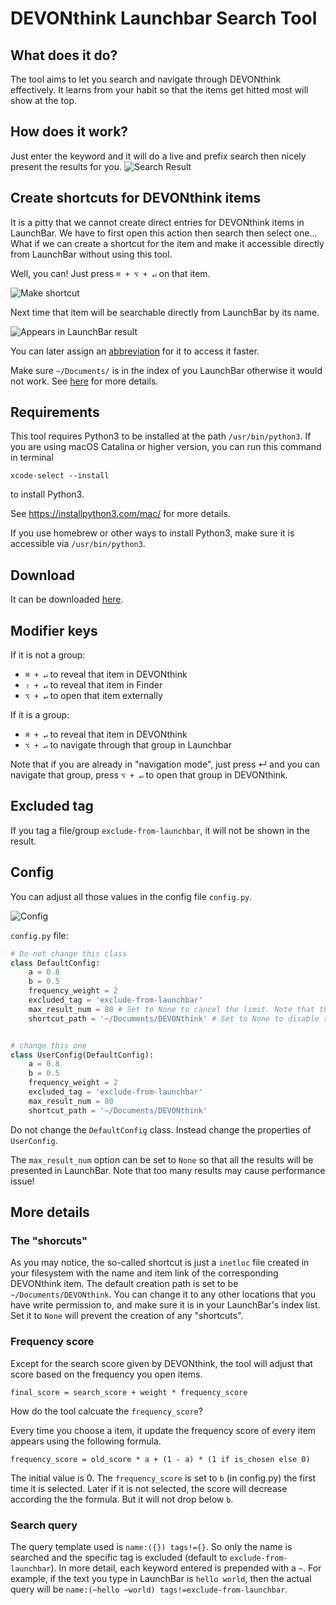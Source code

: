 # DEVONthink Launchbar Search Tool

## What does it do?

The tool aims to let you search and navigate through DEVONthink effectively. It learns from your habit so that the items get hitted most will show at the top.

## How does it work?

Just enter the keyword and it will do a live and prefix search then nicely present the results for you.
![Search Result](screenshots/search-result.png)

## Create shortcuts for DEVONthink items

It is a pitty that we cannot create direct entries for DEVONthink items in LaunchBar. We have to first open this action then search then select one... What if we can create a shortcut for the item and make it accessible directly from LaunchBar without using this tool.

Well, you can! Just press `⌘ + ⌥ + ↵` on that item.

![Make shortcut](screenshots/make-shortcut.png)

Next time that item will be searchable directly from LaunchBar by its name.

![Appears in LaunchBar result](screenshots/inetloc-shortcut.png)

You can later assign an [abbreviation](https://www.obdev.at/resources/launchbar/help/AbbreviationSearch.html) for it to access it faster.

Make sure `~/Documents/` is in the index of you LaunchBar otherwise it would not work. See [here](https://github.com/thekoc/devonthink-search-launchbar#the-shorcuts) for more details.

## Requirements

This tool requires Python3 to be installed at the path `/usr/bin/python3`.
If you are using macOS Catalina or higher version, you can run this command in terminal

```shell
xcode-select --install
```

to install Python3.

See <https://installpython3.com/mac/> for more details.

If you use homebrew or other ways to install Python3, make sure it is accessible via `/usr/bin/python3`.

## Download

It can be downloaded [here](https://github.com/thekoc/devonthink-search-launchbar/releases).

## Modifier keys

If it is not a group:

- `⌘ + ↵` to reveal that item in DEVONthink
- `⇧ + ↵` to reveal that item in Finder
- `⌥ + ↵` to open that item externally

If it is a group:

- `⌘ + ↵` to reveal that item in DEVONthink
- `⌥ + ↵` to navigate through that group in Launchbar

Note that if you are already in "navigation mode", just press ↵ and you can navigate that group, press `⌥ + ↵` to open that group in DEVONthink.

## Excluded tag

If you tag a file/group `exclude-from-launchbar`, it will not be shown in the result.

## Config

You can adjust all those values in the config file `config.py`.

![Config](screenshots/config.png)

`config.py` file:

```python
# Do not change this class
class DefaultConfig:
    a = 0.8
    b = 0.5
    frequency_weight = 2
    excluded_tag = 'exclude-from-launchbar'
    max_result_num = 80 # Set to None to cancel the limit. Note that this may cause performance issue!
    shortcut_path = '~/Documents/DEVONthink' # Set to None to disable shortcut creation


# change this one
class UserConfig(DefaultConfig):
    a = 0.8
    b = 0.5
    frequency_weight = 2
    excluded_tag = 'exclude-from-launchbar'
    max_result_num = 80
    shortcut_path = '~/Documents/DEVONthink'


```

Do not change the `DefaultConfig` class. Instead change the properties of `UserConfig`.

The `max_result_num` option can be set to `None` so that all the results will be presented in LaunchBar. Note that too many results may cause performance issue!

## More details

### The "shorcuts"

As you may notice, the so-called shortcut is just a `inetloc` file created in your filesystem with the name and item link of the corresponding DEVONthink item. The default creation path is set to be `~/Documents/DEVONthink`. You can change it to any other locations that you have write permission to, and make sure it is in your LaunchBar's index list. Set it to `None` will prevent the creation of any "shortcuts".

### Frequency score

Except for the search score given by DEVONthink, the tool will adjust that score based on the frequency you open items.

`final_score = search_score + weight * frequency_score`

How do the tool calcuate the `frequency_score`?

Every time you choose a item, it update the frequency score of every item appears using the following formula.

`frequency_score = old_score * a + (1 - a) * (1 if is_chosen else 0)`

The initial value is 0. The `frequency_score` is set to `b` (in config.py) the first time it is selected. Later if it is not selected, the score will decrease according the the formula. But it will not drop below `b`.

### Search query

The query template used is `name:({}) tags!={}`. So only the name is searched and the specific tag is excluded (default to `exclude-from-launchbar`). In more detail, each keyword entered is prepended with a `~`. For example, if the text you type in LaunchBar is `hello world`, then the actual query will be `name:(~hello ~world) tags!=exclude-from-launchbar`.
